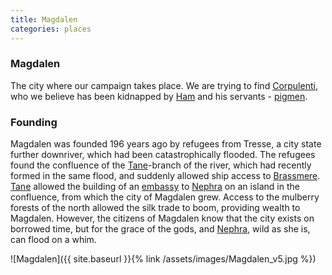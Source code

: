 ```yaml
---
title: Magdalen
categories: places
---
```


### Magdalen

The city where our campaign takes place. We are trying to find [Corpulenti](GiacomoCorpulenti), who we believe has been kidnapped by [Ham](Ham) and his servants - [pigmen](pigmen).


### Founding

Magdalen was founded 196 years ago by refugees from Tresse, a city state further downriver, which had been catastrophically flooded. The refugees found the confluence of the [Tane](Tane)-branch of the river, which had recently formed in the same flood, and suddenly allowed ship access to [Brassmere](Brassmere). [Tane](Tane) allowed the building of an [embassy](CourtoftheRiverGoddess) to [Nephra](Nephra) on an island in the confluence, from which the city of Magdalen grew. Access to the mulberry forests of the north allowed the silk trade to boom, providing wealth to Magdalen. However, the citizens of Magdalen know that the city exists on borrowed time, but for the grace of the gods, and [Nephra](Nephra), wild as she is, can flood on a whim.


![Magdalen]({{ site.baseurl }}{% link /assets/images/Magdalen_v5.jpg %})


